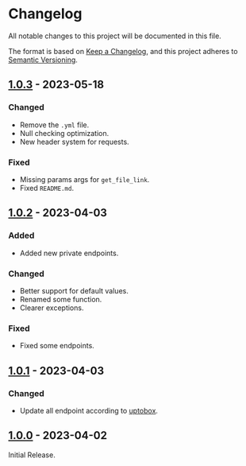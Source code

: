 # Changelog

All notable changes to this project will be documented in this file.

The format is based on [Keep a Changelog](https://keepachangelog.com/en/1.0.0/),
and this project adheres to [Semantic Versioning](https://semver.org/spec/v2.0.0.html).

## [1.0.3] - 2023-05-18

### Changed

- Remove the `.yml` file.
- Null checking optimization.
- New header system for requests.

### Fixed

- Missing params args for `get_file_link`.
- Fixed `README.md`.

## [1.0.2] - 2023-04-03

### Added

- Added new private endpoints.

### Changed

- Better support for default values.
- Renamed some function.
- Clearer exceptions.

### Fixed

- Fixed some endpoints.

## [1.0.1] - 2023-04-03

### Changed

- Update all endpoint according to [uptobox](https://docs.uptobox.com).

## [1.0.0] - 2023-04-02

Initial Release.

[1.0.3]: https://github.com/hyugogirubato/pyuptobox/releases/tag/v1.0.3
[1.0.2]: https://github.com/hyugogirubato/pyuptobox/releases/tag/v1.0.2
[1.0.1]: https://github.com/hyugogirubato/pyuptobox/releases/tag/v1.0.0
[1.0.0]: https://github.com/hyugogirubato/pyuptobox/releases/tag/v1.0.0
